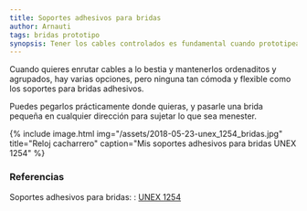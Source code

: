 ```yaml
---
title: Soportes adhesivos para bridas
author: Arnauti
tags: bridas prototipo
synopsis: Tener los cables controlados es fundamental cuando prototipeas.
---
```


Cuando quieres enrutar cables a lo bestia y mantenerlos ordenaditos y agrupados, hay varias opciones, pero ninguna tan cómoda y flexible como los soportes para bridas adhesivos.

Puedes pegarlos prácticamente donde quieras, y pasarle una brida pequeña en cualquier dirección para sujetar lo que sea menester.


{% include image.html
  img="/assets/2018-05-23-unex_1254_bridas.jpg"
  title="Reloj cacharrero"
  caption="Mis soportes adhesivos para bridas UNEX 1254"
 %}



### Referencias
Soportes adhesivos para bridas:
: [UNEX 1254](http://www.unex.net/ES/productos/Elementos_de_fijaci%C3%B3n_26/U60X_color_natural/Base_adhesiva_Unex_19x19_en_U60X/1254)
